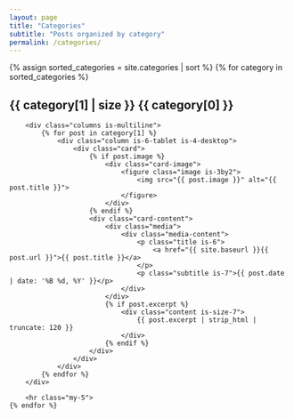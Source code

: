 ```yaml
---
layout: page
title: "Categories"
subtitle: "Posts organized by category"
permalink: /categories/
---
```


<div class="content">
    {% assign sorted_categories = site.categories | sort %}
    {% for category in sorted_categories %}
        <h2 id="{{ category[0] | slugify }}" class="title is-4">
            <span class="tag is-primary is-medium">{{ category[1] | size }}</span>
            {{ category[0] }}
        </h2>
        
        <div class="columns is-multiline">
            {% for post in category[1] %}
                <div class="column is-6-tablet is-4-desktop">
                    <div class="card">
                        {% if post.image %}
                            <div class="card-image">
                                <figure class="image is-3by2">
                                    <img src="{{ post.image }}" alt="{{ post.title }}">
                                </figure>
                            </div>
                        {% endif %}
                        <div class="card-content">
                            <div class="media">
                                <div class="media-content">
                                    <p class="title is-6">
                                        <a href="{{ site.baseurl }}{{ post.url }}">{{ post.title }}</a>
                                    </p>
                                    <p class="subtitle is-7">{{ post.date | date: '%B %d, %Y' }}</p>
                                </div>
                            </div>
                            {% if post.excerpt %}
                                <div class="content is-size-7">
                                    {{ post.excerpt | strip_html | truncate: 120 }}
                                </div>
                            {% endif %}
                        </div>
                    </div>
                </div>
            {% endfor %}
        </div>
        
        <hr class="my-5">
    {% endfor %}
</div>

<style>
.card {
    height: 100%;
    transition: transform 0.2s ease-in-out;
}

.card:hover {
    transform: translateY(-2px);
    box-shadow: 0 4px 8px rgba(0,0,0,0.1);
}

.card-image img {
    object-fit: cover;
    height: 150px;
}
</style>